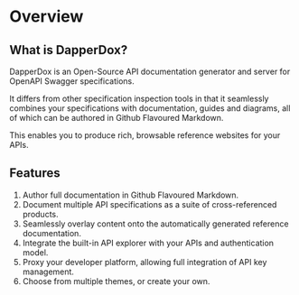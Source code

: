 # Overview

## What is DapperDox?

DapperDox is an Open-Source API documentation generator and server for OpenAPI Swagger specifications.

It differs from other specification inspection tools in that it seamlessly combines your specifications
with documentation, guides and diagrams, all of which can be authored in Github Flavoured Markdown.

This enables you to produce rich, browsable reference websites for your APIs. 

## Features

1. Author full documentation in Github Flavoured Markdown.
2. Document multiple API specifications as a suite of cross-referenced products.
3. Seamlessly overlay content onto the automatically generated reference documentation.
4. Integrate the built-in API explorer with your APIs and authentication model.
5. Proxy your developer platform, allowing full integration of API key management.
6. Choose from multiple themes, or create your own.

